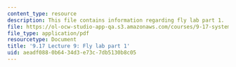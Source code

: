 ```yaml
---
content_type: resource
description: This file contains information regarding fly lab part 1.
file: https://ol-ocw-studio-app-qa.s3.amazonaws.com/courses/9-17-systems-neuroscience-lab-spring-2013/aeadf0880b6434d3e73c7db5130b8c05_MIT9_17S13_Flylabpart_1.pdf
file_type: application/pdf
resourcetype: Document
title: '9.17 Lecture 9: Fly lab part 1'
uid: aeadf088-0b64-34d3-e73c-7db5130b8c05
---
```

